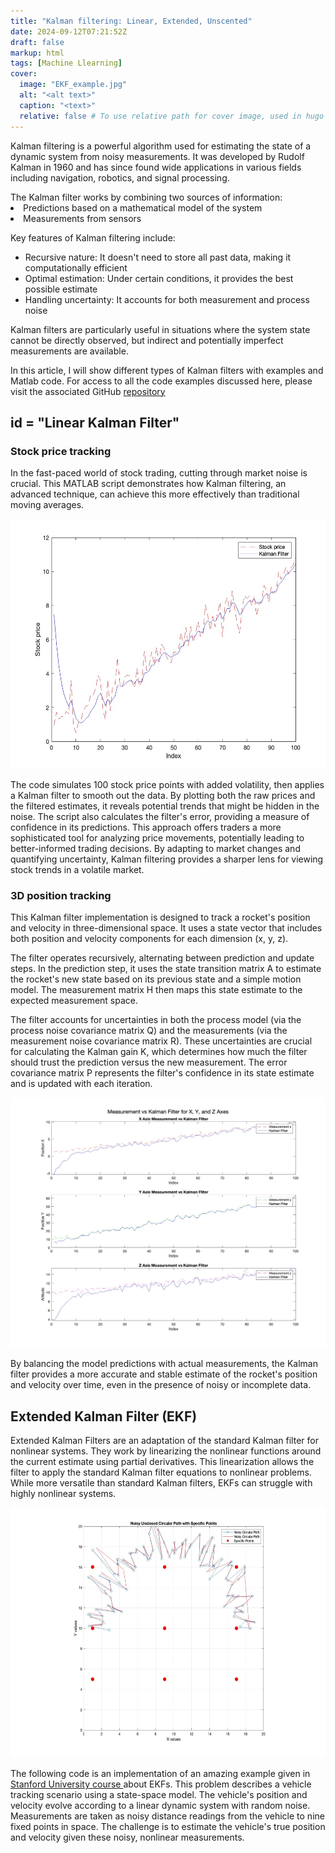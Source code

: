 ```yaml
---
title: "Kalman filtering: Linear, Extended, Unscented"
date: 2024-09-12T07:21:52Z
draft: false
markup: html
tags: [Machine Llearning]
cover:
  image: "EKF_example.jpg"
  alt: "<alt text>"
  caption: "<text>"
  relative: false # To use relative path for cover image, used in hugo Page-bundles
---
```

<p> Kalman filtering is a powerful algorithm used for estimating the state of a dynamic system from noisy measurements. It was developed by Rudolf Kalman in 1960 and has since found wide applications in various fields including navigation, robotics, and signal processing.</p>
The Kalman filter works by combining two sources of information:
<l>
    <li>Predictions based on a mathematical model of the system </li>
    <li>Measurements from sensors </li>

</l>


Key features of Kalman filtering include:

<ul>
<li>Recursive nature: It doesn't need to store all past data, making it computationally efficient</li>
<li>Optimal estimation: Under certain conditions, it provides the best possible estimate</li>
<li>Handling uncertainty: It accounts for both measurement and process noise </li>
</ul>
Kalman filters are particularly useful in situations where the system state cannot be directly observed, but indirect and potentially imperfect measurements are available.

In this article, I will show different types of Kalman filters with examples and Matlab code. For access to all the code examples discussed here, please visit the associated GitHub <a href="https://github.com/redaelhail/Kalman-filter-variations
">repository</a>
<h2>id = "Linear Kalman Filter"</h2>

<h3>Stock price tracking</h3>

<p>In the fast-paced world of stock trading, cutting through market noise is crucial. This MATLAB script demonstrates how Kalman filtering, an advanced technique, can achieve this more effectively than traditional moving averages.</p> 

<center><img src="kalman1d.jpg" alt="" width="600" height="400"></center>

<p>The code simulates 100 stock price points with added volatility, then applies a Kalman filter to smooth out the data. By plotting both the raw prices and the filtered estimates, it reveals potential trends that might be hidden in the noise. The script also calculates the filter's error, providing a measure of confidence in its predictions. This approach offers traders a more sophisticated tool for analyzing price movements, potentially leading to better-informed trading decisions. By adapting to market changes and quantifying uncertainty, Kalman filtering provides a sharper lens for viewing stock trends in a volatile market.</p>

<script src="https://gist.github.com/redaelhail/421952f6a9bd6ff015ba3697495d13ff.js"></script>

<h3>3D position tracking</h3>

<p>This Kalman filter implementation is designed to track a rocket's position and velocity in three-dimensional space. It uses a state vector that includes both position and velocity components for each dimension (x, y, z). </p>

<p>The filter operates recursively, alternating between prediction and update steps. In the prediction step, it uses the state transition matrix A to estimate the rocket's new state based on its previous state and a simple motion model. The measurement matrix H then maps this state estimate to the expected measurement space. </p>

<p>The filter accounts for uncertainties in both the process model (via the process noise covariance matrix Q) and the measurements (via the measurement noise covariance matrix R). These uncertainties are crucial for calculating the Kalman gain K, which determines how much the filter should trust the prediction versus the new measurement. The error covariance matrix P represents the filter's confidence in its state estimate and is updated with each iteration.</p>

<center><img src="kalman2d.jpg" alt="" width="600" height="400"></center>

<p>By balancing the model predictions with actual measurements, the Kalman filter provides a more accurate and stable estimate of the rocket's position and velocity over time, even in the presence of noisy or incomplete data. </p>

<script src="https://gist.github.com/redaelhail/929cda89accd8cdd4a8860c5167c6e37.js"></script>

<h2>Extended Kalman Filter (EKF)</h2>

<p>Extended Kalman Filters are an adaptation of the standard Kalman filter for nonlinear systems. They work by linearizing the nonlinear functions around the current estimate using partial derivatives. This linearization allows the filter to apply the standard Kalman filter equations to nonlinear problems. While more versatile than standard Kalman filters, EKFs can struggle with highly nonlinear systems. </p>

<center><img src="EKF_example.jpg" alt="" width="600" height="400"></center>

<p>The following code is an implementation of an amazing example given in <a href="https://stanford.edu/class/ee363/lectures/ekf.pdf"> Stanford University course </a> about EKFs. This problem describes a vehicle tracking scenario using a state-space model. The vehicle's position and velocity evolve according to a linear dynamic system with random noise. Measurements are taken as noisy distance readings from the vehicle to nine fixed points in space. The challenge is to estimate the vehicle's true position and velocity given these noisy, nonlinear measurements.</p>

<script src="https://gist.github.com/redaelhail/5cca336ddf7b63bdd3f67bccc6a5ea9f.js"></script>